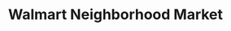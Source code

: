 ---
title: "Walmart Neighborhood Market"
url: /oklahoma-city/walmart-neighborhood-market-northwest-23rd-street/
shop: supermarket
---